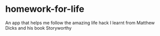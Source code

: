 # homework-for-life
An app that helps me follow the amazing life hack I learnt from Matthew Dicks and his book Storyworthy
